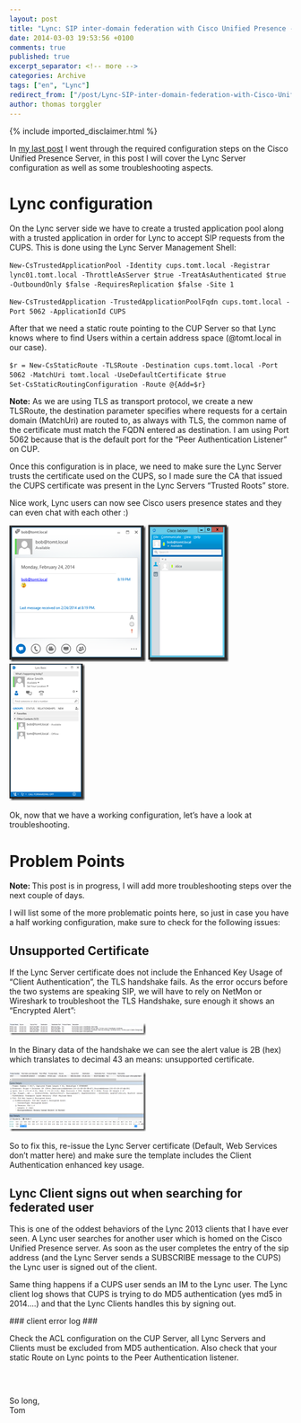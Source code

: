 ```yaml
---
layout: post
title: "Lync: SIP inter-domain federation with Cisco Unified Presence - 2"
date: 2014-03-03 19:53:56 +0100
comments: true
published: true
excerpt_separator: <!-- more -->
categories: Archive
tags: ["en", "Lync"]
redirect_from: ["/post/Lync-SIP-inter-domain-federation-with-Cisco-Unified-Presence-2", "/post/lync-sip-inter-domain-federation-with-cisco-unified-presence-2"]
author: thomas torggler
---
```

<!-- more -->
{% include imported_disclaimer.html %}
<p>In <a href="/post/Lync-SIP-inter-domain-federation-with-Cisco-Unified-Presence-1.aspx" target="_blank">my last post</a> I went through the required configuration steps on the Cisco Unified Presence Server, in this post I will cover the Lync Server configuration as well as some troubleshooting aspects.</p>  <h1>Lync configuration</h1>  <p>On the Lync server side we have to create a trusted application pool along with a trusted application in order for Lync to accept SIP requests from the CUPS. This is done using the Lync Server Management Shell:</p>  <p><code>New-CsTrustedApplicationPool -Identity cups.tomt.local -Registrar lync01.tomt.local -ThrottleAsServer $true -TreatAsAuthenticated $true -OutboundOnly $false -RequiresReplication $false -Site 1 </code></p>  <p><code>New-CsTrustedApplication -TrustedApplicationPoolFqdn cups.tomt.local -Port 5062 -ApplicationId CUPS</code></p>  <p>After that we need a static route pointing to the CUP Server so that Lync knows where to find Users within a certain address space (@tomt.local in our case).</p>  <p><code>$r = New-CsStaticRoute -TLSRoute -Destination cups.tomt.local -Port 5062 -MatchUri tomt.local -UseDefaultCertificate $true      <br />Set-CsStaticRoutingConfiguration -Route @{Add=$r}</code></p>  <p><strong>Note:</strong> As we are using TLS as transport protocol, we create a new TLSRoute, the destination parameter specifies where requests for a certain domain (MatchUri) are routed to, as always with TLS, the common name of the certificate must match the FQDN entered as destination. I am using Port 5062 because that is the default port for the “Peer Authentication Listener” on CUP. </p>  <p>Once this configuration is in place, we need to make sure the Lync Server trusts the certificate used on the CUPS, so I made sure the CA that issued the CUPS certificate was present in the Lync Servers “Trusted Roots” store.</p>  <p>Nice work, Lync users can now see Cisco users presence states and they can even chat with each other :)</p>  <p><a href="/assets/image_625.png"><img title="image" style="border-left-width: 0px; border-right-width: 0px; border-bottom-width: 0px; display: inline; border-top-width: 0px" border="0" alt="image" src="/assets/image_thumb_623.png" width="244" height="243" /></a> <a href="/assets/image_626.png"><img title="image" style="border-left-width: 0px; border-right-width: 0px; border-bottom-width: 0px; display: inline; border-top-width: 0px" border="0" alt="image" src="/assets/image_thumb_624.png" width="144" height="244" /></a>&#160;<a href="/assets/image_627.png"><img title="image" style="border-left-width: 0px; border-right-width: 0px; border-bottom-width: 0px; display: inline; border-top-width: 0px" border="0" alt="image" src="/assets/image_thumb_625.png" width="135" height="244" /></a> </p>  <p>Ok, now that we have a working configuration, let’s have a look at troubleshooting.</p>  <h1>Problem Points</h1>  <p><strong>Note: </strong>This post is in progress, I will add more troubleshooting steps over the next couple of days.</p>  <p>I will list some of the more problematic points here, so just in case you have a half working configuration, make sure to check for the following issues:</p>  <h2>Unsupported Certificate</h2>  <p>If the Lync Server certificate does not include the Enhanced Key Usage of “Client Authentication”, the TLS handshake fails. As the error occurs before the two systems are speaking SIP, we will have to rely on NetMon or Wireshark to troubleshoot the TLS Handshake, sure enough it shows an “Encrypted Alert”:</p>  <p><a href="/assets/image_628.png"><img title="image" style="border-left-width: 0px; border-right-width: 0px; border-bottom-width: 0px; display: inline; border-top-width: 0px" border="0" alt="image" src="/assets/image_thumb_626.png" width="244" height="22" /></a>&#160; </p>  <p>In the Binary data of the handshake we can see the alert value is 2B (hex) which translates to decimal 43 an means: unsupported certificate.</p>  <p><a href="/assets/image_629.png"><img title="image" style="border-left-width: 0px; border-right-width: 0px; border-bottom-width: 0px; display: inline; border-top-width: 0px" border="0" alt="image" src="/assets/image_thumb_627.png" width="244" height="106" /></a> </p>  <p>So to fix this, re-issue the Lync Server certificate (Default, Web Services don’t matter here) and make sure the template includes the Client Authentication enhanced key usage.</p>  <h2>Lync Client signs out when searching for federated user</h2>  <p>This is one of the oddest behaviors of the Lync 2013 clients that I have ever seen. A Lync user searches for another user which is homed on the Cisco Unified Presence server. As soon as the user completes the entry of the sip address (and the Lync Server sends a SUBSCRIBE message to the CUPS) the Lync user is signed out of the client.</p>  <p>Same thing happens if a CUPS user sends an IM to the Lync user. The Lync client log shows that CUPS is trying to do MD5 authentication (yes md5 in 2014….) and that the Lync Clients handles this by signing out.</p>  <p>### client error log ###</p>  <p>Check the ACL configuration on the CUP Server, all Lync Servers and Clients must be excluded from MD5 authentication. Also check that your static Route on Lync points to the Peer Authentication listener.</p>  <p>&#160;</p>  <h2></h2>  <p>So long,    <br />Tom</p>
